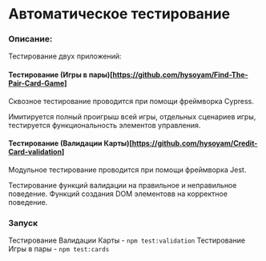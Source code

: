 # Автоматическое тестирование

### Описание:

Тестирование двух приложений:

#### Тестирование (Игры в пары)[https://github.com/hysoyam/Find-The-Pair-Card-Game]
Сквозное тестирование проводится при помощи фреймворка Сypress.

Имитируется полный проигрыш всей игры, отдельных сценариев игры, тестируется функциональность элементов управления.

#### Тестирование (Валидации Карты)[https://github.com/hysoyam/Credit-Card-validation]
Модульное тестирование проводится при помощи фреймворка Jest.

Тестирование функций валидации на правильное и неправильное поведение. Функций создания DOM элементовв на корректное поведение.

### Запуск
Тестирование Валидации Карты - `npm test:validation`
Тестирование Игры в пары - `npm test:cards`
